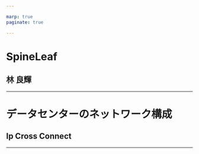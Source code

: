 ```yaml
---

marp: true
paginate: true

---
```


<!-- 
_class: title
_paginate: false
 -->

# SpineLeaf

## 林 良輝
---
<!-- 
_class: title-and-body
-->

# データセンターのネットワーク構成
## Ip Cross Connect

---

